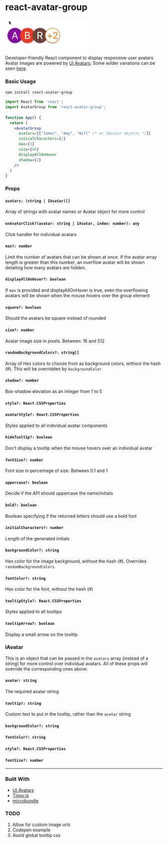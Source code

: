 # react-avatar-group

<p>
  <a href="https://easybase.io">
    <img src="/assets/example.gif" alt="easybase logo black" height="100">
  </a>
</p>

Developer-friendly React component to display responsive user avatars. Avatar images are powered by [UI Avatars](https://ui-avatars.com). Some wilder variations can be seen [here](https://easybase.github.io/react-avatar-group/).

### Basic Usage

```
npm install react-avatar-group
```

```jsx
import React from 'react';
import AvatarGroup from 'react-avatar-group';

function App() {
  return (
    <AvatarGroup
      avatars={["James", "Amy", "Will" /* or IAvatar objects */]}
      initialCharacters={1}
      max={3}
      size={60}
      displayAllOnHover
      shadow={2}
    />
  )
}
```

### Props

#### `avatars: (string | IAvatar)[]`
Array of strings with avatar names or Avatar object for more control

#### `onAvatarClick?(avatar: string | IAvatar, index: number): any`
Click handler for individual avatars

#### `max?: number`
Limit the number of avatars that can be shown at once. If the avatar array length is greater than this number, an overflow avatar will be shown detailing how many avatars are hidden.

#### `displayAllOnHover?: boolean`
If `max` is provided and displayAllOnHover is true, even the overflowing avatars will be shown when the mouse hovers over the group element

#### `square?: boolean`
Should the avatars be square instead of rounded

#### `size?: number`
Avatar image size in pixels. Between: 16 and 512

#### `randomBackgroundColors?: string[]`
Array of Hex colors to choose from as background colors, without the hash (#). This will be overridden by `backgroundColor`

#### `shadow?: number`
Box-shadow elevation as an integer from 1 to 5

#### `style?: React.CSSProperties`

#### `avatarStyle?: React.CSSProperties`
Styles applied to all individual avatar components

#### `hideTooltip?: boolean`
Don't display a tooltip when the mouse hovers over an individual avatar

#### `fontSize?: number`
Font size in percentage of size. Between 0.1 and 1

#### `uppercase?: boolean`
Decide if the API should uppercase the name/initials

#### `bold?: boolean`
Boolean specifying if the returned letters should use a bold font

#### `initialCharacters?: number`
Length of the generated initials

#### `backgroundColor?: string`
Hex color for the image background, without the hash (#). Overrides `randomBackgroundColors`

#### `fontColor?: string`
Hex color for the font, without the hash (#)

#### `tooltipStyle?: React.CSSProperties`
Styles applied to all tooltips

#### `tooltipArrow?: boolean`
Display a small arrow on the tooltip

### IAvatar
This is an object that can be passed in the `avatars` array (instead of a string) for more control over individual avatars. All of these props will override the corresponding ones above.

#### `avatar: string`
The required avatar string

#### `tooltip?: string`
Custom text to put in the tooltip, rather than the `avatar` string

#### `backgroundColor?: string`
#### `fontColor?: string`
#### `style?: React.CSSProperties`
#### `fontSize?: number`

<hr />

### Built With

* [UI Avatars](https://ui-avatars.com)
* [Tippy.js](https://atomiks.github.io/tippyjs/)
* [microbundle](https://github.com/developit/microbundle)

### TODO

1. Allow for custom image urls
2. Codepen example
3. Avoid global tooltip css